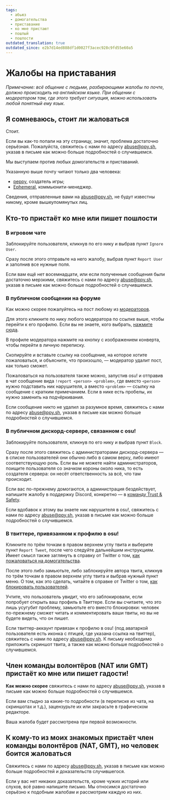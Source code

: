 ```yaml
---
tags:
  - абьюз
  - домогательства
  - приставание
  - ко мне пристают
  - пошлый
  - пошлости
outdated_translation: true
outdated_since: e2b7d14ed888df1d0027f3acec928c9fd55e60a5
---
```


# Жалобы на приставания

*Примечание: всё общение с людьми, разбирающими жалобы по почте, должно происходить на английском языке. При общении с модератором там, где этого требует ситуация, можно использовать любой понятный ему язык.*

## Я сомневаюсь, стоит ли жаловаться

Стоит.

Если вы как-то попали на эту страницу, значит, проблема достаточно серьёзная. Пожалуйста, свяжитесь с нами по адресу [abuse@ppy.sh](mailto:abuse@ppy.sh), указав в письме как можно больше подробностей о случившемся.

Мы выступаем против любых домогательств и приставаний.

Указанную выше почту читают только два человека:

- [peppy](https://osu.ppy.sh/users/2), создатель игры;
- [Ephemeral](https://osu.ppy.sh/users/102335), коммьюнити-менеджер.

Сведения, отправленные вами на [abuse@ppy.sh](mailto:abuse@ppy.sh), не будут известны никому, кроме вышеупомянутых лиц.

## Кто-то пристаёт ко мне или пишет пошлости

### В игровом чате

Заблокируйте пользователя, кликнув по его нику и выбрав пункт `Ignore User`.

Сразу после этого отправьте на него жалобу, выбрав пункт `Report User` и заполнив все нужные поля.

Если вам ещё нет восемнадцати, или если полученные сообщения были достаточно мерзкими, свяжитесь с нами по адресу [abuse@ppy.sh](mailto:abuse@ppy.sh), указав в письме как можно больше подробностей о случившемся.

### В публичном сообщении на форуме

Как можно скорее пожалуйтесь на пост любому из [модераторов](/wiki/People/Global_Moderation_Team).

Для этого кликните по нику любого модератора по ссылке выше, чтобы перейти к его профилю. Если вы не знаете, кого выбрать, [нажмите сюда](https://osu.ppy.sh/users/102335).

В профиле модератора нажмите на кнопку с изображением конверта, чтобы перейти в личную переписку.

Скопируйте и вставьте ссылку на сообщение, на которое хотите пожаловаться, и объясните, что произошло, — модератор удалит пост, как только сможет.

Пожаловаться на пользователя также можно, запустив osu! и отправив в чат сообщение вида `!report <person> <problem>`, где вместо `<person>` нужно подставить ник нарушителя, а вместо `<problem>` — ссылку на сообщение с кратким примечанием. Если в нике есть пробелы, их нужно заменить на подчёркивания.

Если сообщение никто не удалил за разумное время, свяжитесь с нами по адресу [abuse@ppy.sh](mailto:abuse@ppy.sh), указав в письме как можно больше подробностей о случившемся.

### В публичном дискорд-сервере, связанном с osu!

Заблокируйте пользователя, кликнув по его нику и выбрав пункт `Block`.

Сразу после этого свяжитесь с администраторами дискорд-сервера — в списке пользователей они обычно либо в самом верху, либо имеют соответствующую роль. Если вы не можете найти администраторов, поищите пользователя со значком короны около ника, то есть создателя сервера: он несёт ответственность за всё, что там происходит.

Если вас по-прежнему домогаются, а администрация бездействует, напишите жалобу в поддержку Discord, конкретно — в [команду Trust & Safety](https://dis.gd/request).

Если вдобавок к этому вы знаете ник нарушителя в osu!, свяжитесь с нами по адресу [abuse@ppy.sh](mailto:abuse@ppy.sh), указав в письме как можно больше подробностей о случившемся.

### В твиттере, привязанном к профилю в osu!

Кликните по трём точкам в правом верхнем углу твита и выберите пункт `Report Tweet`, после чего следуйте дальнейшим инструкциям. Имеет смысл также заглянуть в справку от Twitter о том, [как пожаловаться на домогательства](https://help.twitter.com/en/safety-and-security/report-abusive-behavior).

После этого либо замьютьте, либо заблокируйте автора твита, кликнув по трём точкам в правом верхнем углу твита и выбрав нужный пункт меню. О том, как это сделать, читайте в справке от Twitter о том, [как блокировать пользователей](https://help.twitter.com/en/using-twitter/blocking-and-unblocking-accounts).

Учтите, что пользователь увидит, что его заблокировали, если попробует открыть ваш профиль в Твиттере. Если вы считаете, что это лишь усугубит проблему, замьютьте его вместо блокировки: человек по-прежнему сможет читать и комментировать ваши твиты, но вы не будете видеть, что он пишет.

Если твиттер-аккаунт привязан к профилю в osu! (под аватаркой пользователя есть иконка с птицей, где указана ссылка на твиттер), свяжитесь с нами по адресу [abuse@ppy.sh](mailto:abuse@ppy.sh). К письму необходимо приложить скриншот твита, а также как можно больше подробностей о случившемся.

## Член команды волонтёров (NAT или GMT) пристаёт ко мне или пишет гадости!

**Как можно скорее** свяжитесь с нами по адресу [abuse@ppy.sh](mailto:abuse@ppy.sh), указав в письме как можно больше подробностей о случившемся.

Если вам стыдно за какие-то подробности (в переписке из чата, на скриншотах и т.д.), зацензурьте их или закрасьте в графическом редакторе.

Ваша жалоба будет рассмотрена при первой возможности.

## К кому-то из моих знакомых пристаёт член команды волонтёров (NAT, GMT), но человек боится жаловаться

Свяжитесь с нами по адресу [abuse@ppy.sh](mailto:abuse@ppy.sh), указав в письме как можно больше подробностей и доказательств случившегося.

Если у вас нет никаких доказательств, кроме чужих историй или слухов, всё равно напишите письмо. Мы относимся достаточно серьёзно к подобным жалобам и рассмотрим каждую из них.
